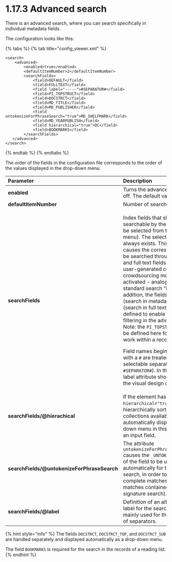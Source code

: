 # 1.17.3 Advanced search

There is an advanced search, where you can search specifically in individual metadata fields.

The configuration looks like this:

{% tabs %}
{% tab title="config\_viewer.xml" %}
```markup
<search>
    <advanced>
        <enabled>true</enabled>
        <defaultItemNumber>2</defaultItemNumber>
        <searchFields>
            <field>DEFAULT</field>
            <field>FULLTEXT</field>
            <field label="-----">#SEPARATOR#</field>
            <field>PI_TOPSTRUCT</field>
            <field>DOCSTRCT</field>
            <field>MD_TITLE</field>
            <field>MD_PUBLISHER</field>
            <field untokenizeForPhraseSearch="true">MD_SHELFMARK</field>
            <field>MD_YEARPUBLISH</field>
            <field hierarchical="true">DC</field>
            <field>BOOKMARKS</field>
        </searchFields>
   </advanced>
</search>
```
{% endtab %}
{% endtabs %}

The order of the fields in the configuration file corresponds to the order of the values displayed in the drop-down menu.

<table>
  <thead>
    <tr>
      <th style="text-align:left"><b>Parameter </b>
      </th>
      <th style="text-align:left">Description</th>
    </tr>
  </thead>
  <tbody>
    <tr>
      <td style="text-align:left"><b>enabled</b>
      </td>
      <td style="text-align:left">Turns the advanced search on or off. The default value is <code>true</code>.</td>
    </tr>
    <tr>
      <td style="text-align:left"><b>defaultItemNumber</b>
      </td>
      <td style="text-align:left">Number of search fields displayed</td>
    </tr>
    <tr>
      <td style="text-align:left"><b>searchFields </b>
      </td>
      <td style="text-align:left">
        <p>Index fields that should be searchable by the user (these can be selected
          from the drop-down menu). The selection <code>All fields</code> always exists.
          This selection causes the corresponding term to be searched through all
          metadata and full text fields (and also in user-generated content, if crowdsourcing
          module is activated - analogous to the standard search &quot;in all data&quot;.
          In addition, the fields <code>DEFAULT</code> (search in metadata) and <code>FULLTEXT</code> (search
          in full texts) can be defined to enable corresponding filtering in the
          advanced search. Note: the <code>PI_TOPSTRUCT</code> field must be defined
          here for the search to work within a record.</p>
        <p>Field names beginning and ending with a <code>#</code> are treated as non-selectable
          separators (e.g. <code>#SEPARATOR#</code>). In this case, the label attribute
          should be used for the visual design of the separator.</p>
      </td>
    </tr>
    <tr>
      <td style="text-align:left"><b>searchFields/@hierachical</b>
      </td>
      <td style="text-align:left">If the element has the attribute <code>hierarchical=&quot;true&quot;</code>,
        a hierarchically sorted list of the collections available in the index
        is automatically displayed as a drop-down menu in this line instead of
        an input field.</td>
    </tr>
    <tr>
      <td style="text-align:left"><b>searchFields/@untokenizeForPhraseSearch</b>
      </td>
      <td style="text-align:left">The attribute <code>untokenizeForPhraseSearch=&quot;true&quot;</code> causes
        the <code>_UNTOKENIZED</code> version of the field to be used automatically
        for the phrase search, in order to allow only complete matches and no matches
        contained (e.g. for a signature search).</td>
    </tr>
    <tr>
      <td style="text-align:left"><b>searchFields/@label</b>
      </td>
      <td style="text-align:left">Definition of an alternative display label for the search field. This
        is mainly used for the visual design of separators.</td>
    </tr>
  </tbody>
</table>

{% hint style="info" %}
The fields `DOCSTRCT`, `DOCSTRCT_TOP`, and `DOCSTRCT_SUB` are handled separately and displayed automatically as a drop-down menu.

The field `BOOKMARKS` is required for the search in the records of a reading list.
{% endhint %}

